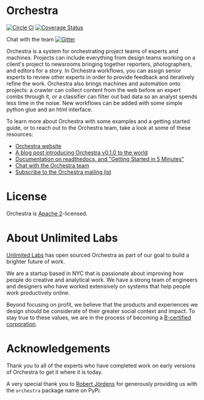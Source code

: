 # Orchestra

[![Circle CI](https://circleci.com/gh/unlimitedlabs/orchestra.svg?style=svg)](https://circleci.com/gh/unlimitedlabs/orchestra)
[![Coverage Status](https://coveralls.io/repos/github/unlimitedlabs/orchestra/badge.svg?branch=master)](https://coveralls.io/github/unlimitedlabs/orchestra?branch=master)

Chat with the team [![Gitter](https://badges.gitter.im/Join%20Chat.svg)](https://gitter.im/unlimitedlabs/orchestra)

Orchestra is a system for orchestrating project teams of experts and machines.
Projects can include everything from design teams working on a client's
project
to newsrooms bringing together reporters, photographers, and editors for a
story.  In Orchestra workflows, you can assign senior experts to review other
experts in order to provide feedback and iteratively refine the work.  Orchestra also
brings machines and automation onto projects: a crawler can collect content
from the web before an expert combs through it, or a classifier can
filter out bad data so an analyst spends less time in the noise.  New
workflows can be added with some simple python glue and an html interface.

To learn more about Orchestra with some examples and a getting
started guide, or to reach out to the Orchestra team, take
a look at some of these resources:

* [Orchestra website](http://orchestra.unlimitedlabs.com)
* [A blog post introducing Orchestra v0.1.0 to the world](http://blog.unlimitedlabs.com/post/130097884236/introducing-orchestra)
* [Documentation on readthedocs, and "Getting Started in 5 Minutes"](http://orchestra.readthedocs.org/en/latest/)
* [Chat with the Orchestra team](https://gitter.im/unlimitedlabs/orchestra)
* [Subscribe to the Orchestra mailing list](https://groups.google.com/forum/#!forum/orchestra-devel)

# License
Orchestra is
[Apache 2](https://github.com/unlimitedlabs/orchestra/blob/master/LICENSE)-licensed.

# About Unlimited Labs
[Unlimited Labs](http://unlimitedlabs.com/) has open sourced Orchestra as part of our goal to build a brighter future of work.

We are a startup based in NYC that is passionate about improving how people do creative and analytical work. We have a strong team of engineers and designers who have worked extensively on systems that help people work productively online.

Beyond focusing on profit, we believe that the products and experiences we design should be considerate of their greater social context and impact. To stay true to these values, we are in the process of becoming a [B-certified corporation](http://www.bcorporation.net/what-are-b-corps).

# Acknowledgements
Thank you to all of the experts who have completed work on
early versions of Orchestra to get it where it is today.

A very special thank you to [Robert Jördens](https://github.com/jordens) for
generously providing us with the `orchestra` package name on PyPi.
